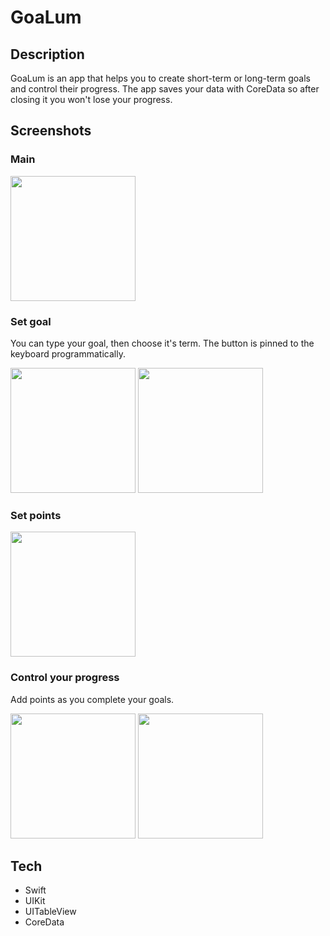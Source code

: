 # GoaLum

## Description
GoaLum is an app that helps you to create short-term or long-term goals and control their progress. The app saves your data with CoreData so after closing it you won't lose your progress. 

## Screenshots
### Main
 <p float="left">
    <img src="https://user-images.githubusercontent.com/75438934/188206447-9a8979e7-2014-4a94-8a16-69f2bc55e1ee.png" width="200" />
  </p>
  
  
### Set goal
You can type your goal, then choose it's term.
The button is pinned to the keyboard programmatically.
 <p float="left">
    <img src="https://user-images.githubusercontent.com/75438934/188206452-ce699bcc-e50a-4795-ad67-cbe437166147.png" width="200" />
    <img src="https://user-images.githubusercontent.com/75438934/188206453-7eb8a63d-43c9-4c3b-83f0-52775615bc88.png" width="200" />
  </p>
  
  
### Set points
<p float="left">
    <img src="https://user-images.githubusercontent.com/75438934/188206454-a6bc72b0-097e-42bf-a4b0-ecdb02f70a9e.png" width="200" />
  </p>
  
  
### Control your progress
Add points as you complete your goals.
<p float="left">
    <img src="https://user-images.githubusercontent.com/75438934/188206451-1705a765-45cb-4f53-ab0c-ad04d112c8c0.png" width="200" />
    <img src="https://user-images.githubusercontent.com/75438934/188206441-53c9a481-16a9-421a-891c-c98239851df5.png" width="200" />
  </p>
  
  ## Tech
  - Swift
  - UIKit
  - UITableView
  - CoreData
